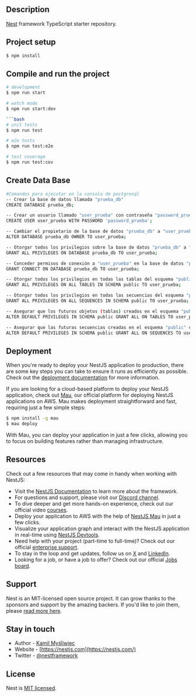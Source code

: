 ## Description

[Nest](https://github.com/nestjs/nest) framework TypeScript starter repository.

## Project setup

```bash
$ npm install
```

## Compile and run the project

```bash
# development
$ npm run start

# watch mode
$ npm run start:dev

```bash
# unit tests
$ npm run test

# e2e tests
$ npm run test:e2e

# test coverage
$ npm run test:cov
```

## Create Data Base

```bash
#Comandos para ejecutar en la consola de postgresql
-- Crear la base de datos llamada "prueba_db"
CREATE DATABASE prueba_db;

-- Crear un usuario llamado "user_prueba" con contraseña "password_prueba"
CREATE USER user_prueba WITH PASSWORD 'password_prueba';

-- Cambiar el propietario de la base de datos "prueba_db" a "user_prueba"
ALTER DATABASE prueba_db OWNER TO user_prueba;

-- Otorgar todos los privilegios sobre la base de datos "prueba_db" a "user_prueba"
GRANT ALL PRIVILEGES ON DATABASE prueba_db TO user_prueba;

-- Conceder permisos de conexión a "user_prueba" en la base de datos "prueba_db"
GRANT CONNECT ON DATABASE prueba_db TO user_prueba;

-- Otorgar todos los privilegios en todas las tablas del esquema "public" a "user_prueba"
GRANT ALL PRIVILEGES ON ALL TABLES IN SCHEMA public TO user_prueba;

-- Otorgar todos los privilegios en todas las secuencias del esquema "public" a "user_prueba"
GRANT ALL PRIVILEGES ON ALL SEQUENCES IN SCHEMA public TO user_prueba;

-- Asegurar que los futuros objetos (tablas) creados en el esquema "public" otorguen todos los privilegios a "user_prueba"
ALTER DEFAULT PRIVILEGES IN SCHEMA public GRANT ALL ON TABLES TO user_prueba;

-- Asegurar que las futuras secuencias creadas en el esquema "public" otorguen todos los privilegios a "user_prueba"
ALTER DEFAULT PRIVILEGES IN SCHEMA public GRANT ALL ON SEQUENCES TO user_prueba;


```

## Deployment

When you're ready to deploy your NestJS application to production, there are some key steps you can take to ensure it runs as efficiently as possible. Check out the [deployment documentation](https://docs.nestjs.com/deployment) for more information.

If you are looking for a cloud-based platform to deploy your NestJS application, check out [Mau](https://mau.nestjs.com), our official platform for deploying NestJS applications on AWS. Mau makes deployment straightforward and fast, requiring just a few simple steps:

```bash
$ npm install -g mau
$ mau deploy
```

With Mau, you can deploy your application in just a few clicks, allowing you to focus on building features rather than managing infrastructure.

## Resources

Check out a few resources that may come in handy when working with NestJS:

- Visit the [NestJS Documentation](https://docs.nestjs.com) to learn more about the framework.
- For questions and support, please visit our [Discord channel](https://discord.gg/G7Qnnhy).
- To dive deeper and get more hands-on experience, check out our official video [courses](https://courses.nestjs.com/).
- Deploy your application to AWS with the help of [NestJS Mau](https://mau.nestjs.com) in just a few clicks.
- Visualize your application graph and interact with the NestJS application in real-time using [NestJS Devtools](https://devtools.nestjs.com).
- Need help with your project (part-time to full-time)? Check out our official [enterprise support](https://enterprise.nestjs.com).
- To stay in the loop and get updates, follow us on [X](https://x.com/nestframework) and [LinkedIn](https://linkedin.com/company/nestjs).
- Looking for a job, or have a job to offer? Check out our official [Jobs board](https://jobs.nestjs.com).

## Support

Nest is an MIT-licensed open source project. It can grow thanks to the sponsors and support by the amazing backers. If you'd like to join them, please [read more here](https://docs.nestjs.com/support).

## Stay in touch

- Author - [Kamil Myśliwiec](https://twitter.com/kammysliwiec)
- Website - [https://nestjs.com](https://nestjs.com/)
- Twitter - [@nestframework](https://twitter.com/nestframework)

## License

Nest is [MIT licensed](https://github.com/nestjs/nest/blob/master/LICENSE).
